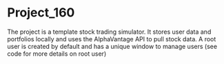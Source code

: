 # Project_160
The project is a template stock trading simulator.
It stores user data and portfolios locally and uses the AlphaVantage API to pull stock data.
A root user is created by default and has a unique window to manage users (see code for more details on root user)
